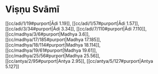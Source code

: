 # Viṣṇu Svāmī

[[cc/adi/1/19#purport|Ādi 1.19]], [[cc/adi/1/57#purport|Ādi 1.57]], [[cc/adi/3/34#purport|Ādi 3.34]], [[cc/adi/7/110#purport|Ādi 7.110]], [[cc/madhya/3/6#purport|Madhya 3.6]], [[cc/madhya/17/185#purport|Madhya 17.185]], [[cc/madhya/18/114#purport|Madhya 18.114]], [[cc/madhya/19/61#purport|Madhya 19.61]], [[cc/madhya/25/56#purport|Madhya 25.56]], [[cc/antya/2/95#purport|Antya 2.95]], [[cc/antya/5/127#purport|Antya 5.127]]

